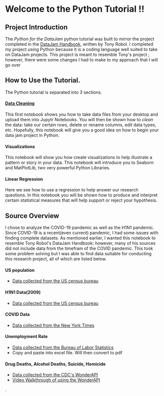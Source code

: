 # Welcome to the Python Tutorial !!


## Project Introduction

The *Python for the DataJam* python tutorial was built to mirror the project completed in the [DataJam Handbook](https://static1.squarespace.com/static/513777bbe4b0aafa8d406eb4/t/6186cb633ae329480fd7dc40/1636223853714/Data+Jam+Manual.pdf), written by Tony Robol. I completed my project using Python because it is a coding language well suited to take on DataJam projects. This project is meant to resemble Tony's project ; however, there were some changes I had to make to my approach that I will go over 

## How to Use the Tutorial. 

The Python tutorial is separated into 3 sections. 

#### [Data Cleaning](https://github.com/nmcdowell00/python_for_the_datajam/blob/main/python_tutorial/Data_Cleaning.ipynb)
This first notebook shows you how to take data files from your desktop and upload them into Jupytr Notebooks. You will then be shown how to *clean* the data: take our certain rows, delete or rename columns, edit data types, etc. Hopefully, this notebook will give you a good idea on how to begin your data jam project in Python. 

#### Visualizations
This notebook will show you how create visualizations to help illustrate a pattern or story in your data. This notebook will introduce you to Seaborn and MatPlotLib, two very powerful Python Libraries. 

#### Linear Regression
Here we see how to use a regression to help answer our research questions. In this notebook you will be shown how to produce and interpret certain statistical measures that will help support or reject your hypothesis. 

## Source Overview

I chose to analyze the COVID-19 pandemic as well as the H1N1 pandemic. Since COVID-19 is a recent(even current) pandemic, I had some issues with finding complete datasets. As mentioned earlier, I wanted this notebook to resemble Tony Robol's DataJam Handbook; however, many of his sources did not include data from the timefram of the COVID pandemic. This took some problem solving but I was able to find data suitable for conducting this research project, all of which are listed below. 

#### US population

* [Data collected from the US census bureau](https://www.multpl.com/united-states-population/table/by-month)
    
#### H1N1 Data(2009)

* [Data collected from the US census bureau](https://www.cdc.gov/h1n1flu/estimates_2009_h1n1.htm)
   
#### COVID Data

* [Data collected from the New York Times](https://www.nytimes.com/interactive/2021/us/covid-cases.html)

#### Unemployment Rate
* [Data collected from the Bureau of Labor Statistics](https://www.bls.gov/charts/employment-situation/civilian-unemployment-rate.htm.)
* Copy and paste into excel file. Will then convert to pdf
    
#### Drug Deaths, Alcohol Deaths, Suicide, Homicide
* [Data collected from the CDC's WonderAPI](https://wonder.cdc.gov/controller/datarequest/D76;jsessionid=22B4DBCFDC0FE213B87A96923C50)
* [Video Walkthrough of using the WonderAPI]()


.



